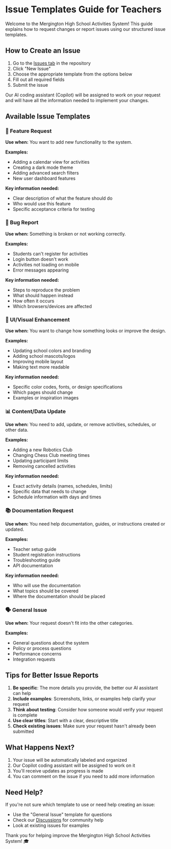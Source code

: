 # Issue Templates Guide for Teachers

Welcome to the Mergington High School Activities System! This guide explains how to request changes or report issues using our structured issue templates.

## How to Create an Issue

1. Go to the [Issues tab](../../issues) in the repository
2. Click "New Issue" 
3. Choose the appropriate template from the options below
4. Fill out all required fields
5. Submit the issue

Our AI coding assistant (Copilot) will be assigned to work on your request and will have all the information needed to implement your changes.

## Available Issue Templates

### 🚀 Feature Request
**Use when:** You want to add new functionality to the system.

**Examples:**
- Adding a calendar view for activities
- Creating a dark mode theme
- Adding advanced search filters
- New user dashboard features

**Key information needed:**
- Clear description of what the feature should do
- Who would use this feature
- Specific acceptance criteria for testing

### 🐛 Bug Report
**Use when:** Something is broken or not working correctly.

**Examples:**
- Students can't register for activities
- Login button doesn't work
- Activities not loading on mobile
- Error messages appearing

**Key information needed:**
- Steps to reproduce the problem
- What should happen instead
- How often it occurs
- Which browsers/devices are affected

### 🎨 UI/Visual Enhancement
**Use when:** You want to change how something looks or improve the design.

**Examples:**
- Updating school colors and branding
- Adding school mascots/logos
- Improving mobile layout
- Making text more readable

**Key information needed:**
- Specific color codes, fonts, or design specifications
- Which pages should change
- Examples or inspiration images

### 📊 Content/Data Update
**Use when:** You need to add, update, or remove activities, schedules, or other data.

**Examples:**
- Adding a new Robotics Club
- Changing Chess Club meeting times
- Updating participant limits
- Removing cancelled activities

**Key information needed:**
- Exact activity details (names, schedules, limits)
- Specific data that needs to change
- Schedule information with days and times

### 📚 Documentation Request
**Use when:** You need help documentation, guides, or instructions created or updated.

**Examples:**
- Teacher setup guide
- Student registration instructions
- Troubleshooting guide
- API documentation

**Key information needed:**
- Who will use the documentation
- What topics should be covered
- Where the documentation should be placed

### 🗣️ General Issue
**Use when:** Your request doesn't fit into the other categories.

**Examples:**
- General questions about the system
- Policy or process questions
- Performance concerns
- Integration requests

## Tips for Better Issue Reports

1. **Be specific**: The more details you provide, the better our AI assistant can help
2. **Include examples**: Screenshots, links, or examples help clarify your request
3. **Think about testing**: Consider how someone would verify your request is complete
4. **Use clear titles**: Start with a clear, descriptive title
5. **Check existing issues**: Make sure your request hasn't already been submitted

## What Happens Next?

1. Your issue will be automatically labeled and organized
2. Our Copilot coding assistant will be assigned to work on it
3. You'll receive updates as progress is made
4. You can comment on the issue if you need to add more information

## Need Help?

If you're not sure which template to use or need help creating an issue:
- Use the "General Issue" template for questions
- Check our [Discussions](../../discussions) for community help
- Look at existing issues for examples

Thank you for helping improve the Mergington High School Activities System! 🎓